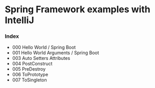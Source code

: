 # Spring Framework examples with IntelliJ

### Index
* 000 Hello World / Spring Boot
* 001 Hello World Arguments / Spring Boot
* 003 Auto Setters Attributes	
* 004 PostConstruct
* 005 PreDestroy	
* 006 ToPrototype	
* 007 ToSingleton	
